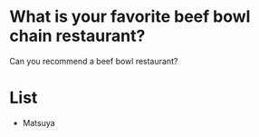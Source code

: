 # What is your favorite beef bowl chain restaurant?
Can you recommend a beef bowl restaurant?

# List
- Matsuya
